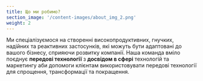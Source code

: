 ```yaml
---
title: Що ми робимо?
section_image: '/content-images/about_img_2.png'
weight: 2
---
```


Ми спеціалізуємося на створенні високопродуктивних, гнучких, надійних та реактивних застосунків,
які можуть бути адаптовані до вашого бізнесу, сприяючи розвитку компанії.
Наша команда вміло поєднує **передові технології** з **досвідом в сфері**
технологій та маркетингу аби допомоги клієнтам 
використовувати передові технології для спрощення, трансформації та покращення.
